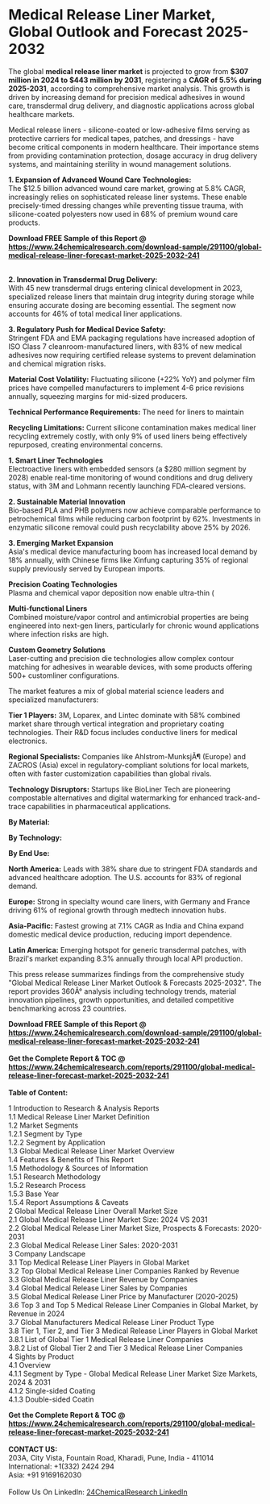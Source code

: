 <h1>Medical Release Liner Market, Global Outlook and Forecast 2025-2032</h1><p>The global <strong>medical release liner market</strong> is projected to grow from <strong>$307 million in 2024 to $443 million by 2031</strong>, registering a <strong>CAGR of 5.5% during 2025-2031</strong>, according to comprehensive market analysis. This growth is driven by increasing demand for precision medical adhesives in wound care, transdermal drug delivery, and diagnostic applications across global healthcare markets.</p><p>Medical release liners - silicone-coated or low-adhesive films serving as protective carriers for medical tapes, patches, and dressings - have become critical components in modern healthcare. Their importance stems from providing contamination protection, dosage accuracy in drug delivery systems, and maintaining sterility in wound management solutions.</p><p><strong>1. Expansion of Advanced Wound Care Technologies:</strong><br>
The $12.5 billion advanced wound care market, growing at 5.8% CAGR, increasingly relies on sophisticated release liner systems. These enable precisely-timed dressing changes while preventing tissue trauma, with silicone-coated polyesters now used in 68% of premium wound care products.</p><div><b>Download FREE Sample of this Report @ 
            <a href="https://www.24chemicalresearch.com/download-sample/291100/global-medical-release-liner-forecast-market-2025-2032-241">
            https://www.24chemicalresearch.com/download-sample/291100/global-medical-release-liner-forecast-market-2025-2032-241</a></b></div><br><p><strong>2. Innovation in Transdermal Drug Delivery:</strong><br>
With 45 new transdermal drugs entering clinical development in 2023, specialized release liners that maintain drug integrity during storage while ensuring accurate dosing are becoming essential. The segment now accounts for 46% of total medical liner applications.</p><p><strong>3. Regulatory Push for Medical Device Safety:</strong><br>
Stringent FDA and EMA packaging regulations have increased adoption of ISO Class 7 cleanroom-manufactured liners, with 83% of new medical adhesives now requiring certified release systems to prevent delamination and chemical migration risks.</p><p><strong>Material Cost Volatility:</strong> Fluctuating silicone (+22% YoY) and polymer film prices have compelled manufacturers to implement 4-6 price revisions annually, squeezing margins for mid-sized producers.</p><p><strong>Technical Performance Requirements:</strong> The need for liners to maintain 
</p><p><strong>Recycling Limitations:</strong> Current silicone contamination makes medical liner recycling extremely costly, with only 9% of used liners being effectively repurposed, creating environmental concerns.</p><p><strong>1. Smart Liner Technologies</strong><br>
Electroactive liners with embedded sensors (a $280 million segment by 2028) enable real-time monitoring of wound conditions and drug delivery status, with 3M and Lohmann recently launching FDA-cleared versions.</p><p><strong>2. Sustainable Material Innovation</strong><br>
Bio-based PLA and PHB polymers now achieve comparable performance to petrochemical films while reducing carbon footprint by 62%. Investments in enzymatic silicone removal could push recyclability above 25% by 2026.</p><p><strong>3. Emerging Market Expansion</strong><br>
Asia's medical device manufacturing boom has increased local demand by 18% annually, with Chinese firms like Xinfung capturing 35% of regional supply previously served by European imports.</p><p><strong>Precision Coating Technologies</strong><br>
Plasma and chemical vapor deposition now enable ultra-thin (
</p><p><strong>Multi-functional Liners</strong><br>
Combined moisture/vapor control and antimicrobial properties are being engineered into next-gen liners, particularly for chronic wound applications where infection risks are high.</p><p><strong>Custom Geometry Solutions</strong><br>
Laser-cutting and precision die technologies allow complex contour matching for adhesives in wearable devices, with some products offering 500+ customliner configurations. </p><p>The market features a mix of global material science leaders and specialized manufacturers: </p><p><strong>Tier 1 Players:</strong> 3M, Loparex, and Lintec dominate with 58% combined market share through vertical integration and proprietary coating technologies. Their R&amp;D focus includes conductive liners for medical electronics.</p><p><strong>Regional Specialists:</strong> Companies like Ahlstrom-MunksjÃ¶ (Europe) and ZACROS (Asia) excel in regulatory-compliant solutions for local markets, often with faster customization capabilities than global rivals.</p><p><strong>Technology Disruptors:</strong> Startups like BioLiner Tech are pioneering compostable alternatives and digital watermarking for enhanced track-and-trace capabilities in pharmaceutical applications.</p><p><strong>By Material:</strong></p><p><strong>By Technology:</strong></p><p><strong>By End Use:</strong></p><p><strong>North America:</strong> Leads with 38% share due to stringent FDA standards and advanced healthcare adoption. The U.S. accounts for 83% of regional demand.</p><p><strong>Europe:</strong> Strong in specialty wound care liners, with Germany and France driving 61% of regional growth through medtech innovation hubs.</p><p><strong>Asia-Pacific:</strong> Fastest growing at 7.1% CAGR as India and China expand domestic medical device production, reducing import dependence.</p><p><strong>Latin America:</strong> Emerging hotspot for generic transdermal patches, with Brazil's market expanding 8.3% annually through local API production.</p><p>This press release summarizes findings from the comprehensive study "Global Medical Release Liner Market Outlook &amp; Forecasts 2025-2032". The report provides 360Â° analysis including technology trends, material innovation pipelines, growth opportunities, and detailed competitive benchmarking across 23 countries.</p><div><b>Download FREE Sample of this Report @ 
            <a href="https://www.24chemicalresearch.com/download-sample/291100/global-medical-release-liner-forecast-market-2025-2032-241">
            https://www.24chemicalresearch.com/download-sample/291100/global-medical-release-liner-forecast-market-2025-2032-241</a></b></div><br><div><b>Get the Complete Report & TOC @ 
            <a href="https://www.24chemicalresearch.com/reports/291100/global-medical-release-liner-forecast-market-2025-2032-241">
            https://www.24chemicalresearch.com/reports/291100/global-medical-release-liner-forecast-market-2025-2032-241</a></b></div><br>
            <b>Table of Content:</b><p>1 Introduction to Research & Analysis Reports<br />
 1.1 Medical Release Liner Market Definition<br />
 1.2 Market Segments<br />
 1.2.1 Segment by Type<br />
 1.2.2 Segment by Application<br />
 1.3 Global Medical Release Liner Market Overview<br />
 1.4 Features & Benefits of This Report<br />
 1.5 Methodology & Sources of Information<br />
 1.5.1 Research Methodology<br />
 1.5.2 Research Process<br />
 1.5.3 Base Year<br />
 1.5.4 Report Assumptions & Caveats<br />
2 Global Medical Release Liner Overall Market Size<br />
 2.1 Global Medical Release Liner Market Size: 2024 VS 2031<br />
 2.2 Global Medical Release Liner Market Size, Prospects & Forecasts: 2020-2031<br />
 2.3 Global Medical Release Liner Sales: 2020-2031<br />
3 Company Landscape<br />
 3.1 Top Medical Release Liner Players in Global Market<br />
 3.2 Top Global Medical Release Liner Companies Ranked by Revenue<br />
 3.3 Global Medical Release Liner Revenue by Companies<br />
 3.4 Global Medical Release Liner Sales by Companies<br />
 3.5 Global Medical Release Liner Price by Manufacturer (2020-2025)<br />
 3.6 Top 3 and Top 5 Medical Release Liner Companies in Global Market, by Revenue in 2024<br />
 3.7 Global Manufacturers Medical Release Liner Product Type<br />
 3.8 Tier 1, Tier 2, and Tier 3 Medical Release Liner Players in Global Market<br />
 3.8.1 List of Global Tier 1 Medical Release Liner Companies<br />
 3.8.2 List of Global Tier 2 and Tier 3 Medical Release Liner Companies<br />
4 Sights by Product<br />
 4.1 Overview<br />
 4.1.1 Segment by Type - Global Medical Release Liner Market Size Markets, 2024 & 2031<br />
 4.1.2 Single-sided Coating<br />
 4.1.3 Double-sided Coatin</p><div><b>Get the Complete Report & TOC @ 
            <a href="https://www.24chemicalresearch.com/reports/291100/global-medical-release-liner-forecast-market-2025-2032-241">
            https://www.24chemicalresearch.com/reports/291100/global-medical-release-liner-forecast-market-2025-2032-241</a></b></div><br><b>CONTACT US:</b><br>
            203A, City Vista, Fountain Road, Kharadi, Pune, India - 411014<br>
            International: +1(332) 2424 294<br>
            Asia: +91 9169162030 <br><br>
            Follow Us On LinkedIn: <a href="https://www.linkedin.com/company/24chemicalresearch/">24ChemicalResearch LinkedIn</a>
